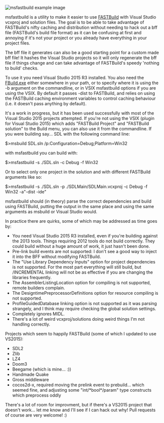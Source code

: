 ![msfastbuild example image](http://liam.flookes.com/msfastbuild.png "msfastbuild example")

msfastbuild is a utility to make it easier to use [FASTBuild](https://github.com/fastbuild/fastbuild) with Visual Studio vcxproj and solution files. The goal is to be able to take advantage of FASTBuild's nifty caching and distribution without needing to hack out a bff file (FASTBuild's build file format) as it can be confusing at first and annoying if it's not your project or you already have everything in your project files.

The bff file it generates can also be a good starting point for a custom made bff file! It hashes the Visual Studio projects so it will only regenerate the bff file if things change and can take advantage of FASTBuild's speedy 'nothing to build' checks.

To use it you need Visual Studio 2015 R3 installed. You also need the [FBuild.exe](http://fastbuild.org/docs/download.html) either somewhere in your path, or to specify where it is using the -b argument on the commandline, or in VSIX msfastbuild options if you are using the VSIX. By default it passes -dist to FASTBuild, and relies on using the FASTBuild caching environment variables to control caching behaviour (i.e. it doesn't pass anything by default).

It's a work in progress, but it has been used successfully with most of the Visual Studio 2015 projects attempted. If you're not using the VSIX (plugin for Visual Studio 2015) which adds "FASTBuild Project" and "FASTBuild solution" to the Build menu, you can also use it from the commandline. If you were building say... SDL with the following command line:

$>msbuild SDL.sln /p:Configuration=Debug;Platform=Win32

with msfastbuild you can build with:

$>msfastbuild -s ./SDL.sln -c Debug -f Win32

Or to select only one project in the solution and with different FASTBuild arguments like so:

$>msfastbuild -s ./SDL.sln -p ./SDLMain/SDLMain.vcxproj -c Debug -f Win32 -a"-dist -ide"

msfastbuild should (in theory) parse the correct dependencies and build using FASTBuild, putting the output in the same place and using the same arguments as msbuild or Visual Studio would.

In practice there are quirks, some of which may be addressed as time goes by:

- You need Visual Studio 2015 R3 installed, even if you're building against the 2013 tools. Things requiring 2012 tools do not build correctly. They could build without a huge amount of work, it just hasn't been done.
- Pre-link build events are not supported: I don't see a good way to inject it into the BFF without modifying FASTBuild.
- The "Use Library Dependency Inputs" option for project dependencies is not supported. For the most part everything will still build, but /INCREMENTAL linking will not be as effective if you are changing the libraries frequently.
- The AssemblerListingLocation option for compiling is not supported, remote builders complain.
- The DesigntimePreprocessorDefinitions option for resource compiling is not supported.
- ProfileGuidedDatabase linking option is not supported as it was parsing strangely, and I think may require checking the global solution settings.
- Completely ignores MIDL.
- There's a lot of weird vcxproj/solutions doing weird things I'm not handling correctly.

Projects which seem to happily FASTBuild (some of which I updated to use VS2015):

- SDL2
- Zlib
- LZ4
- Doom3
- Beegame (which is mine... :))
- Handmade Quake
- Gross middleware
- cocos2d-x, required moving the prelink event to prebuild... which seemed fine, and adjusting some "int/\*bool\*/param" type constructs which preprocess oddly

There's a lot of room for improvment, but if there's a VS2015 project that doesn't work... let me know and I'll see if I can hack out why! Pull requests of course are very welcome! :)
